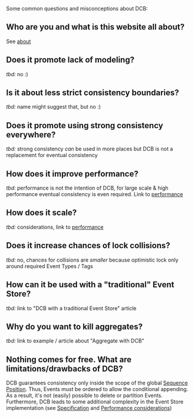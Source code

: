 Some common questions and misconceptions about DCB:

## Who are you and what is this website all about?

See [about](about.md)

## Does it promote lack of modeling?

*tbd:* no :)

## Is it about less strict consistency boundaries?

*tbd:* name might suggest that, but no :)

## Does it promote using strong consistency everywhere?

*tbd:* strong consistency _can_ be used in more places but DCB is not a replacement for eventual consistency

## How does it improve performance?

*tbd:* performance is not the intention of DCB, for large scale & high performance eventual consistency is even required. Link to [performance](topics/performance.md)

## How does it scale?

*tbd:* considerations, link to [performance](topics/performance.md)

## Does it increase chances of lock collisions?

*tbd:* no, chances for collisions are _smaller_ because optimistic lock only around required Event Types / Tags

## How can it be used with a "traditional" Event Store?

*tbd:* link to "DCB with a traditional Event Store" article

## Why do you want to kill aggregates?

*tbd:* link to example / article about "Aggregate with DCB"

## Nothing comes for free. What are limitations/drawbacks of DCB?

DCB guarantees consistency only inside the scope of the global [Sequence Position](specification.md#sequence-position). Thus, Events must be ordered to allow the conditional appending.
As a result, it's not (easily) possible to delete or partition Events.
Furthermore, DCB leads to some additional complexity in the Event Store implementation (see [Specification](specification.md) and [Performance considerations](topics/performance.md))